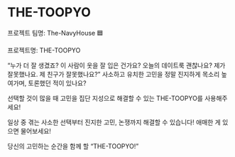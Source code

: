 # THE-TOOPYO

프로젝트 팀명: The-NavyHouse 🟦
<br>

프로젝트명: THE-TOOPYO

“누가 더 잘 생겼죠? 이 사람이 옷을 잘 입은 건가요? 오늘의 데이트룩 괜찮나요? 제가 잘못했나요. 제 친구가 잘못했나요?” 사소하고 유치한 고민을 정말 진지하게 목소리 높여가며, 토론했던 적이 있나요?

선택할 것이 많을 때 고민을 집단 지성으로 해결할 수 있는 THE-TOOPYO를 사용해주세요!

일상 중 겪는 사소한 선택부터 진지한 고민, 논쟁까지 해결할 수 있습니다! 애매한 게 있으면 물어보세요!

당신의 고민하는 순간을 함께 할 “THE-TOOPYO!”

